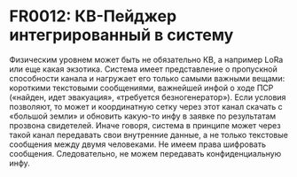 # FR0012: КВ-Пейджер интегрированный в систему

Физическим уровнем может быть не обязательно КВ, а например LoRa или еще какая экзотика. Система имеет представление о пропускной способности канала и нагружает его только самыми важными вещами: короткими текстовыми сообщениями, важнейшей инфой о ходе ПСР («найден, идет эвакуация», «требуется безногенератор»). Если условия позволяют, то может и координатную сетку через этот канал скачать с «большой земли» и обновить какую-то инфу в заявке по результатам прозвона свидетелей. Иначе говоря, система в принципе может через такой канал передавать свои внутренние данные, а не только текстовые сообщения между двумя человеками. Не имеем права шифровать сообщения. Следовательно, не можем передавать конфиденциальную инфу.
